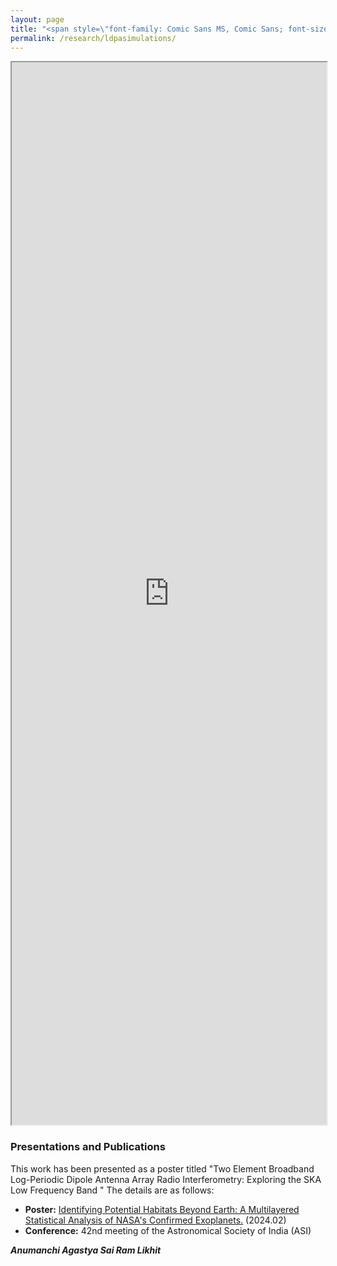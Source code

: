 ```yaml
---
layout: page
title: "<span style=\"font-family: Comic Sans MS, Comic Sans; font-size:32px;\"> Two Element Log Periodic Dipole Antenna Array </span> "
permalink: /research/ldpasimulations/
--- 
```

<iframe src="https://astropi-b.github.io/ASI2024_35.pdf" width="100%" height="1700px"></iframe>


### Presentations and Publications

This work has been presented as a poster titled "Two Element Broadband Log-Periodic Dipole Antenna Array Radio Interferometry: Exploring the SKA Low Frequency Band
" The details are as follows:

- **Poster:** [Identifying Potential Habitats Beyond Earth: A Multilayered Statistical Analysis of NASA's Confirmed Exoplanets.](https://ui.adsabs.harvard.edu/abs/2024asi..confP..01D/abstract) (2024.02)
- **Conference:** 42nd meeting of the Astronomical Society of India (ASI)

 
***Anumanchi Agastya Sai Ram Likhit***
